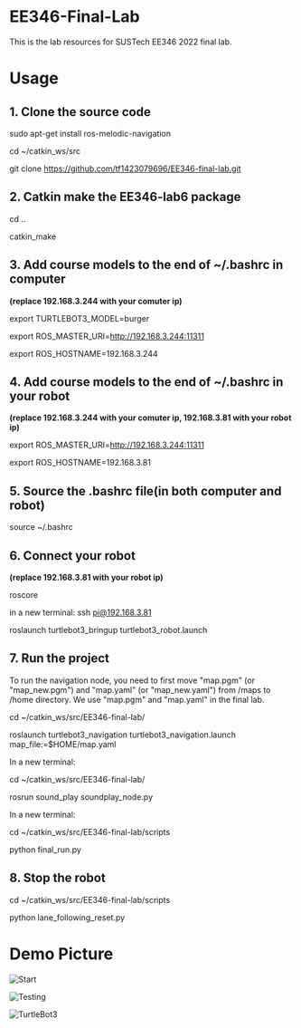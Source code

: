 # EE346-Final-Lab
This is the lab resources for SUSTech EE346 2022 final lab.

# Usage

## 1. Clone the source code
  sudo apt-get install ros-melodic-navigation
  
  cd ~/catkin_ws/src
  
  git clone https://github.com/tf1423079696/EE346-final-lab.git
  
## 2. Catkin make the EE346-lab6 package
  cd ..
  
  catkin_make

## 3. Add course models to the end of ~/.bashrc in computer

**(replace 192.168.3.244 with your comuter ip)**
   
   export TURTLEBOT3_MODEL=burger
   
   export ROS_MASTER_URI=http://192.168.3.244:11311
   
   export ROS_HOSTNAME=192.168.3.244
   
## 4. Add course models to the end of ~/.bashrc in your robot

**(replace 192.168.3.244 with your comuter ip, 192.168.3.81 with your robot ip)**

   export ROS_MASTER_URI=http://192.168.3.244:11311
   
   export ROS_HOSTNAME=192.168.3.81

## 5. Source the .bashrc file(in both computer and robot)
   source ~/.bashrc
   
## 6. Connect your robot 

**(replace 192.168.3.81 with your robot ip)**
   
   roscore 
   
   in a new  terminal: ssh pi@192.168.3.81
   
   roslaunch turtlebot3_bringup turtlebot3_robot.launch
   
## 7. Run the project
   
   To run the navigation node, you need to first move "map.pgm" (or "map_new.pgm") and "map.yaml" (or "map_new.yaml") from /maps to /home directory. We use "map.pgm" and "map.yaml" in the final lab.
   
   cd ~/catkin_ws/src/EE346-final-lab/
   
   roslaunch turtlebot3_navigation turtlebot3_navigation.launch map_file:=$HOME/map.yaml
   
   In a new terminal:
   
   cd ~/catkin_ws/src/EE346-final-lab/
   
   rosrun sound_play soundplay_node.py
   
   In a new terminal:
   
   cd ~/catkin_ws/src/EE346-final-lab/scripts
   
   python final_run.py 

## 8. Stop the robot
   cd ~/catkin_ws/src/EE346-final-lab/scripts
   
   python lane_following_reset.py 

# Demo Picture

![Start](https://github.com/tf1423079696/EE346-final-lab/blob/main/pictures/2.png)

![Testing](https://github.com/tf1423079696/EE346-final-lab/blob/main/pictures/3.png)

![TurtleBot3](https://github.com/tf1423079696/EE346-final-lab/blob/main/pictures/4.png)
   


